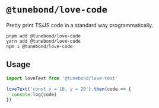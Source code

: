 # `@tunebond/love-code`

Pretty print TS/JS code in a standard way programmatically.

```
pnpm add @tunebond/love-code
yarn add @tunebond/love-code
npm i @tunebond/love-code
```

## Usage

```ts
import loveText from '@tunebond/love-text'

loveText('const x = 10, y = 20').then(code => {
  console.log(code)
})
```
